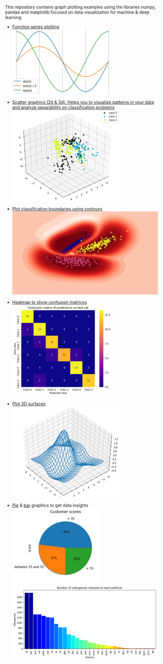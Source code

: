 
This repository contains graph plotting examples using the libraries numpy, pandas and matplotlib focused on data visualization for machine & deep learning



* [Function series plotting](series.ipynb) <br/>
![](images/series.png)

* [Scatter graphics (2d & 3d). Helps you to visualize patterns in your data and analyze separability on classification problems](scatter.ipynb) <br/>
![](images/scatter3d.png)

* [Plot classification boundaries using contours](contours.ipynb) <br/>
![](images/contours.png)

* [Heatmap to show confusion matrices](images/heatmap.ipynb) <br/>
![](images/heatmap.png)

* [Plot 3D surfaces](surfaces.ipynb) <br/>
![](images/surface3d.png)

* [Pie](pie.ipynb) & [bar](bars.ipynb) graphics to get data insights <br/>
![](images/pie.png)
![](images/bars.png)
